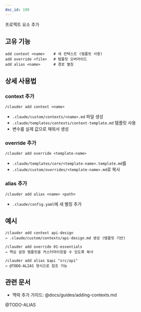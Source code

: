 ```yaml
---
doc_id: 100
---
```


프로젝트 요소 추가

## 고유 기능
```
add context <name>    # 새 컨텍스트 (템플릿 사용)
add override <file>   # 템플릿 오버라이드
add alias <name>      # 경로 별칭
```

## 상세 사용법

### context 추가
```
/clauder add context <name>
```
- `.claude/custom/contexts/<name>.md` 파일 생성
- `.claude/templates/contexts/context-template.md` 템플릿 사용
- 변수를 실제 값으로 채워서 생성

### override 추가
```
/clauder add override <template-name>
```
- `.claude/templates/core/<template-name>.template.md`를
- `.claude/custom/overrides/<template-name>.md`로 복사

### alias 추가
```
/clauder add alias <name> <path>
```
- `.claude/config.yaml`에 새 별칭 추가

## 예시
```
/clauder add context api-design
→ .claude/custom/contexts/api-design.md 생성 (템플릿 기반)

/clauder add override 01-essentials
→ 핵심 설정 템플릿을 커스터마이징할 수 있도록 복사

/clauder add alias $api "src/api"
→ @TODO-ALIAS 형식으로 참조 가능
```

## 관련 문서
- 맥락 추가 가이드: @docs/guides/adding-contexts.md

@TODO-ALIAS
